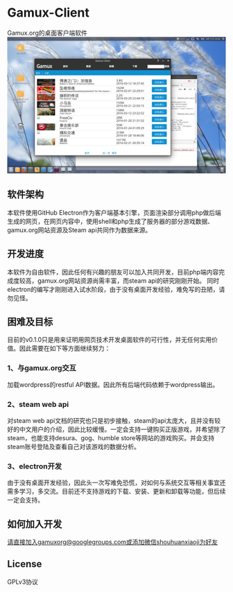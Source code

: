 # Gamux-Client
Gamux.org的桌面客户端软件
![image](https://github.com/Gamuxorg/Gamux-Client/blob/master/screenshot.png)
## 软件架构
本软件使用GitHub Electron作为客户端基本引擎，页面渲染部分调用php做后端生成的网页，在网页内容中，使用shell和php生成了服务器的部分游戏数据、gamux.org网站资源及Steam api共同作为数据来源。
## 开发进度
本软件为自由软件，因此任何有兴趣的朋友可以加入共同开发，目前php端内容完成度较高，gamux.org网站资源尚需丰富，而steam api的研究刚刚开始。
同时electron的编写才刚刚进入试水阶段，由于没有桌面开发经验，难免写的丑陋，请勿见怪。
## 困难及目标
目前的v0.1.0只是用来证明用网页技术开发桌面软件的可行性，并无任何实用价值。因此需要在如下等方面继续努力：
### 1、与gamux.org交互
  加载wordpress的restful API数据。因此所有后端代码依赖于wordpress输出。
### 2、steam web api
  对steam web api文档的研究也只是初步接触，steam的api太庞大，且并没有较好的中文用户的介绍，因此比较缓慢。一定会支持一键购买正版游戏，并希望除了steam，也能支持desura、gog、humble store等网站的游戏购买。并会支持steam账号登陆及查看自己对该游戏的数据分析。
### 3、electron开发
  由于没有桌面开发经验，因此头一次写难免恐慌，对如何与系统交互等相关事宜还需多学习，多交流。目前还不支持游戏的下载、安装、更新和卸载等功能，但后续一定会支持。
## 如何加入开发
请直接加入gamuxorg@googlegroups.com或添加微信shouhuanxiaoji为好友
## License
GPLv3协议
